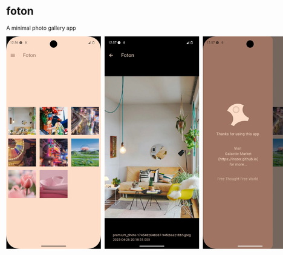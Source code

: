 # foton

A minimal photo gallery app

<div style="display: flex; gap: 10px;">
  <img src="demo1.webp" width="250"/>
  <img src="demo2.webp" width="250"/>
  <img src="demo3.webp" width="250"/>
</div>
